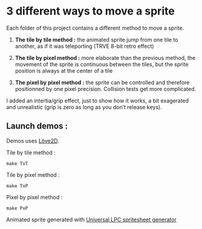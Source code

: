 # 3 different ways to move a sprite

Each folder of this project contains a different method to move a sprite.

1. __The tile by tile method :__ the animated sprite jump from one tile to another, as if it was teleporting (TRVE 8-bit retro effect)

2. __The tile by pixel method :__ more elaborate than the previous method, the movement of the sprite is continuous between the tiles, but the sprite position is always at the center of a tile

3. __The pixel by pixel method :__ the sprite can be controlled and therefore positionned by one pixel precision. Collision tests get more complicated.

I added an intertia/grip effect, just to show how it works, a bit exagerated and unrealistic (grip is zero as long as you don’t release keys).

## Launch demos :

Demos uses [Löve2D](https://love2d.org/).

Tile by tile method :

```
make TxT
```

Tile by pixel method :

```
make TxP
```

Pixel by pixel method :

```
make PxP
```

Animated sprite generated with [Universal LPC spritesheet generator](https://sanderfrenken.github.io/Universal-LPC-Spritesheet-Character-Generator/)
